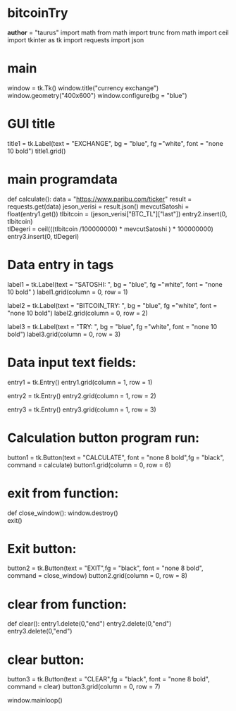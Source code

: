 # bitcoinTry
__author__ = "taurus"
import math
from math import trunc
from math import ceil
import tkinter as tk
import requests
import json

# main
window = tk.Tk()
window.title("currency exchange")
window.geometry("400x600")
window.configure(bg =  "blue")

# GUI title
title1 = tk.Label(text = "EXCHANGE", bg = "blue", fg ="white", font = "none 10 bold")
title1.grid()


# main programdata

def calculate():
    data = "https://www.paribu.com/ticker"
    result = requests.get(data)
    jeson_verisi = result.json()
    mevcutSatoshi = float(entry1.get())
    tlbitcoin = (jeson_verisi["BTC_TL"]["last"])
    entry2.insert(0, tlbitcoin)    
    tlDegeri = ceil(((tlbitcoin /100000000) * mevcutSatoshi ) * 100000000)
    entry3.insert(0, tlDegeri)   
    

# Data entry in tags

label1 = tk.Label(text = "SATOSHI: ", bg = "blue", fg ="white", font = "none 10 bold" )
label1.grid(column = 0, row = 1)

label2 = tk.Label(text = "BITCOIN_TRY: ", bg = "blue", fg ="white", font = "none 10 bold")
label2.grid(column = 0, row = 2)

label3 = tk.Label(text = "TRY: ", bg = "blue", fg ="white", font = "none 10 bold")
label3.grid(column = 0, row = 3)



# Data input text fields:

entry1 = tk.Entry()
entry1.grid(column = 1, row = 1)

entry2 = tk.Entry()
entry2.grid(column = 1, row = 2)

entry3 = tk.Entry()
entry3.grid(column = 1, row = 3)



# Calculation button program run:

button1 = tk.Button(text = "CALCULATE", font = "none 8 bold",fg = "black", command = calculate)
button1.grid(column = 0, row = 6)

# exit from function:
def close_window():
    window.destroy()   
    exit()

# Exit button:
button2 = tk.Button(text = "EXIT",fg = "black", font = "none 8 bold", command = close_window)
button2.grid(column = 0, row = 8)

# clear from function:
def clear():
    entry1.delete(0,"end")
    entry2.delete(0,"end")
    entry3.delete(0,"end")
    

# clear button:
button3 = tk.Button(text = "CLEAR",fg = "black", font = "none 8 bold", command = clear)
button3.grid(column = 0, row = 7)

window.mainloop()
